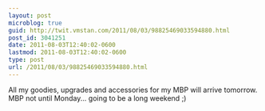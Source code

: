 ```yaml
---
layout: post
microblog: true
guid: http://twit.vmstan.com/2011/08/03/98825469033594880.html
post_id: 3041251
date: 2011-08-03T12:40:02-0600
lastmod: 2011-08-03T12:40:02-0600
type: post
url: /2011/08/03/98825469033594880.html
---
```

All my goodies, upgrades and accessories for my MBP will arrive tomorrow. MBP not until Monday... going to be a long weekend ;)
